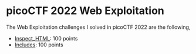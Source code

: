 # picoCTF 2022 Web Exploitation

The Web Exploitation challenges I solved in picoCTF 2022 are the following,

- [Inspect_HTML](./Inspect_HTML): 100 points
- [Includes](./Includes): 100 points




